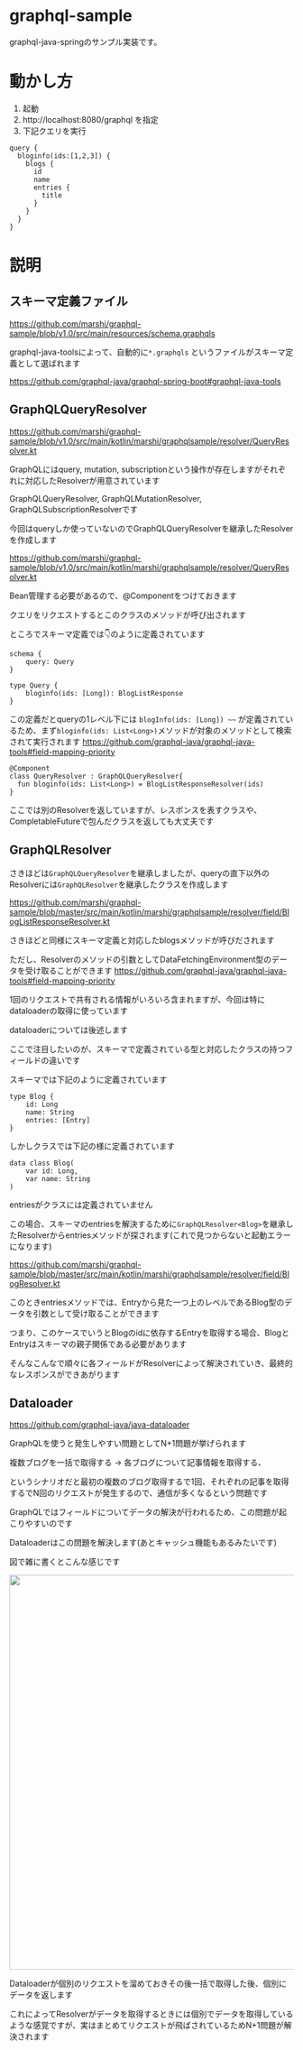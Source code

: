 # graphql-sample

graphql-java-springのサンプル実装です。

# 動かし方

1. 起動
1. http://localhost:8080/graphql を指定
1. 下記クエリを実行
```
query {
  bloginfo(ids:[1,2,3]) {
    blogs {
      id
      name
      entries {
        title
      }
    }
  }
}
```

# 説明

## スキーマ定義ファイル

https://github.com/marshi/graphql-sample/blob/v1.0/src/main/resources/schema.graphqls


graphql-java-toolsによって、自動的に`*.graphqls` というファイルがスキーマ定義として選ばれます

https://github.com/graphql-java/graphql-spring-boot#graphql-java-tools

## GraphQLQueryResolver
https://github.com/marshi/graphql-sample/blob/v1.0/src/main/kotlin/marshi/graphqlsample/resolver/QueryResolver.kt

GraphQLにはquery, mutation, subscriptionという操作が存在しますがそれぞれに対応したResolverが用意されています

GraphQLQueryResolver, GraphQLMutationResolver, GraphQLSubscriptionResolverです

今回はqueryしか使っていないのでGraphQLQueryResolverを継承したResolverを作成します

https://github.com/marshi/graphql-sample/blob/v1.0/src/main/kotlin/marshi/graphqlsample/resolver/QueryResolver.kt

Bean管理する必要があるので、@Componentをつけておきます

クエリをリクエストするとこのクラスのメソッドが呼び出されます

ところでスキーマ定義では👇のように定義されています
```
schema {
    query: Query
}

type Query {
    bloginfo(ids: [Long]): BlogListResponse
}
```
この定義だとqueryの1レベル下には `blogInfo(ids: [Long]) ~~` が定義されているため、まず`bloginfo(ids: List<Long>)`メソッドが対象のメソッドとして検索されて実行されます
https://github.com/graphql-java/graphql-java-tools#field-mapping-priority

```
@Component
class QueryResolver : GraphQLQueryResolver{
  fun bloginfo(ids: List<Long>) = BlogListResponseResolver(ids)
}
```
ここでは別のResolverを返していますが、レスポンスを表すクラスや、CompletableFutureで包んだクラスを返しても大丈夫です

## GraphQLResolver

さきほどは`GraphQLQueryResolver`を継承しましたが、queryの直下以外のResolverには`GraphQLResolver`を継承したクラスを作成します

https://github.com/marshi/graphql-sample/blob/master/src/main/kotlin/marshi/graphqlsample/resolver/field/BlogListResponseResolver.kt

さきほどと同様にスキーマ定義と対応したblogsメソッドが呼びだされます

ただし、Resolverのメソッドの引数としてDataFetchingEnvironment型のデータを受け取ることができます
https://github.com/graphql-java/graphql-java-tools#field-mapping-priority

1回のリクエストで共有される情報がいろいろ含まれますが、今回は特にdataloaderの取得に使っています

dataloaderについては後述します

ここで注目したいのが、スキーマで定義されている型と対応したクラスの持つフィールドの違いです

スキーマでは下記のように定義されています
```
type Blog {
    id: Long
    name: String
    entries: [Entry]
}
```
しかしクラスでは下記の様に定義されています
```
data class Blog(
    var id: Long,
    var name: String
)
```

entriesがクラスには定義されていません

この場合、スキーマのentriesを解決するために`GraphQLResolver<Blog>`を継承したResolverからentriesメソッドが探されます(これで見つからないと起動エラーになります)

https://github.com/marshi/graphql-sample/blob/master/src/main/kotlin/marshi/graphqlsample/resolver/field/BlogResolver.kt

このときentriesメソッドでは、Entryから見た一つ上のレベルであるBlog型のデータを引数として受け取ることができます

つまり、このケースでいうとBlogのidに依存するEntryを取得する場合、BlogとEntryはスキーマの親子関係である必要があります

そんなこんなで順々に各フィールドがResolverによって解決されていき、最終的なレスポンスができあがります

## Dataloader

https://github.com/graphql-java/java-dataloader

GraphQLを使うと発生しやすい問題としてN+1問題が挙げられます

複数ブログを一括で取得する -> 各ブログについて記事情報を取得する、

というシナリオだと最初の複数のブログ取得するで1回、それぞれの記事を取得するでN回のリクエストが発生するので、通信が多くなるという問題です

GraphQLではフィールドについてデータの解決が行われるため、この問題が起こりやすいのです

Dataloaderはこの問題を解決します(あとキャッシュ機能もあるみたいです)

図で雑に書くとこんな感じです

<img src="https://user-images.githubusercontent.com/1423942/44948644-7c463400-ae5c-11e8-8d5a-8d1217c9a363.png" width="700"/>

Dataloaderが個別のリクエストを溜めておきその後一括で取得した後、個別にデータを返します

これによってResolverがデータを取得するときには個別でデータを取得しているような感覚ですが、実はまとめてリクエストが飛ばされているためN+1問題が解決されます









